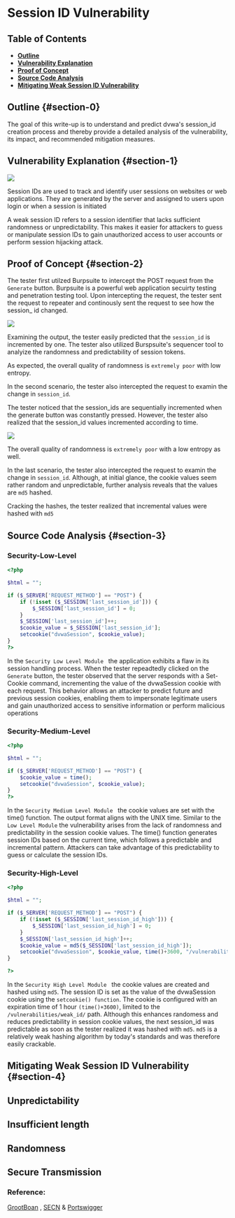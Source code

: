 # Session ID Vulnerability


## Table of Contents
- [**Outline**](#section-0)
- [**Vulnerability Explanation**](#section-1)
- [ **Proof of Concept**](#section-2)
- [ **Source Code Analysis**](#section-3)
- [**Mitigating Weak Session ID Vulnerability**](#section-4)

## Outline {#section-0}
The goal of this write-up is to understand and predict dvwa's session_id creation process and thereby provide a detailed analysis of the vulnerability, its impact, and recommended mitigation measures.

## Vulnerability Explanation {#section-1}
![](/assets/session/IMAGE.png)   

Session IDs are  used to track and identify user sessions on websites or web applications. They are generated by the server and assigned to users upon login or when a session is initiated

A weak session ID refers to a session identifier that lacks sufficient randomness or unpredictability. This makes it easier for attackers to guess or manipulate session IDs to gain unauthorized access to user accounts or perform session hijacking attack.



## Proof of Concept {#section-2}
The tester first utilzed Burpsuite to intercept the POST request from the `Generate` button. 
Burpsuite is a powerful web application secuirty testing and penetration testing tool. Upon intercepting the request, the tester sent the request to repeater and continously sent the request to see how the session_ id changed.  

![](/assets/session/session1.gif) 

Examining the output, the tester easily predicted that the `session_id` is incremented by one. The tester also utilized Burspsuite's sequencer tool to analyize the randomness and predictability of session tokens.  

    
 As expected, the overall quality of randomness is `extremely poor` with low entropy.


In the second scenario, the tester also intercepted the request to examin the change in `session_id`.  


 The tester noticed that the session_ids are sequentially incremented when the generate button was constantly pressed. However, the tester also realized that the session_id values incremented according to time.  

  ![](/assets/session/sequence21.gif)   

The overall quality of randomness is `extremely poor` with a low entropy as well.

In the last scenario, the tester also intercepted the request to examin the change in `session_id`. Although, at initial glance, the cookie values seem rather random and unpredictable, further analysis reveals that the values are `md5` hashed.

Cracking the hashes, the tester realized that incremental values were hashed with `md5`



## Source Code Analysis {#section-3}
### Security-Low-Level
```php
<?php

$html = "";

if ($_SERVER['REQUEST_METHOD'] == "POST") {
    if (!isset ($_SESSION['last_session_id'])) {
        $_SESSION['last_session_id'] = 0;
    }
    $_SESSION['last_session_id']++;
    $cookie_value = $_SESSION['last_session_id'];
    setcookie("dvwaSession", $cookie_value);
}
?> 

```
In the `Security Low Level Module ` the application exhibits a flaw in its session handling process. When the tester repeadtedly clicked on the `Generate` button, the tester  observed that the server responds with a Set-Cookie command, incrementing the value of the dvwaSession cookie with each request. This behavior allows an attacker to predict future and previous session cookies, enabling them to impersonate legitimate users and gain unauthorized access to sensitive information or perform malicious operations

### Security-Medium-Level
```php
<?php

$html = "";

if ($_SERVER['REQUEST_METHOD'] == "POST") {
    $cookie_value = time();
    setcookie("dvwaSession", $cookie_value);
}
?> 
```
In the `Security Medium Level Module `  the cookie values are set with the time() function. The output format aligns with the UNIX time. Similar to the `Low Level Module` the vulnerability arises from the lack of randomness and predictability in the session cookie values. The time() function generates session IDs based on the current time, which follows a predictable and incremental pattern. Attackers can take advantage of this predictability to guess or calculate the session IDs.


### Security-High-Level
```php
<?php

$html = "";

if ($_SERVER['REQUEST_METHOD'] == "POST") {
    if (!isset ($_SESSION['last_session_id_high'])) {
        $_SESSION['last_session_id_high'] = 0;
    }
    $_SESSION['last_session_id_high']++;
    $cookie_value = md5($_SESSION['last_session_id_high']);
    setcookie("dvwaSession", $cookie_value, time()+3600, "/vulnerabilities/weak_id/", $_SERVER['HTTP_HOST'], false, false);
}

?> 
``` 
In the `Security High Level Module ` the cookie values are created and hashed using `md5`. The session ID is set as the value of the dvwaSession cookie using the `setcookie() function`. The cookie is configured with an expiration time of 1 hour `(time()+3600)`, limited to the `/vulnerabilities/weak_id/` path. Although this enhances  randomess and reduces predictability in session cookie values, the next session_id was predictable as soon as the tester realized it was hashed with `md5`.  `md5` is a relatively weak hashing algorithm by today's standards and was therefore easily crackable.



## Mitigating Weak Session ID Vulnerability {#section-4}  
## Unpredictability
## Insufficient length
## Randomness
## Secure Transmission

### Reference: 
[GrootBoan](https://security.grootboan.com/) , [SECN](https://secnhack.in/take-meterpreter-of-website-using-sqlmap-os-shell/) &
[Portswigger](https://portswigger.net/web-security/sql-injection#how-to-prevent-sql-injection) 